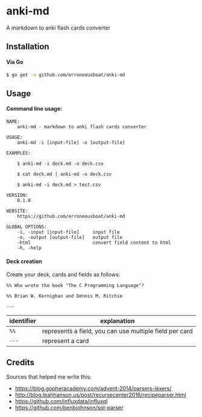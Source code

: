 anki-md 
=======

A markdown to anki flash cards converter

Installation
------------

#### Via Go

```bash
$ go get -u github.com/erroneousboat/anki-md
```

Usage
-----

#### Command line usage:

```
NAME:
    anki-md - markdown to anki flash cards converter

USAGE:
    anki-md -i [input-file] -o [output-file]

EXAMPLES:

    $ anki-md -i deck.md -o deck.csv

    $ cat deck.md | anki-md -o deck.csv

    $ anki-md -i deck.md > test.csv
    
VERSION:
    0.1.0

WEBSITE:
    https://github.com/erroneousboat/anki-md

GLOBAL OPTIONS:
    -i, -input [input-file]     input file
    -o, -output [output-file]   output file
    -html                       convert field content to html
    -h, -help
```

#### Deck creation

Create your deck, cards and fields as follows:

```
%% Who wrote the book "The C Programming Language"?

%% Brian W. Kernighan and Dennis M. Ritchie

---
```

| identifier | explanation                                             |
|------------|---------------------------------------------------------|
| `%%`       | represents a field, you can use multiple field per card |
| `---`      | represent a card                                        |

Credits
-------

Sources that helped me write this:

- https://blog.gopheracademy.com/advent-2014/parsers-lexers/
- http://blog.leahhanson.us/post/recursecenter2016/recipeparser.html
- https://github.com/influxdata/influxql
- https://github.com/benbjohnson/sql-parser
